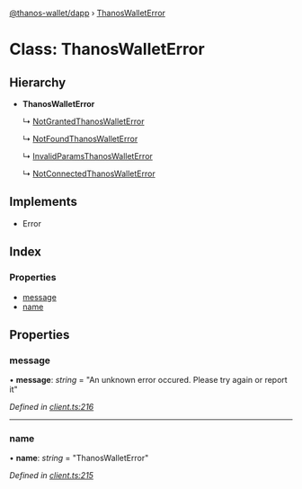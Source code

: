 [@thanos-wallet/dapp](../README.md) › [ThanosWalletError](thanoswalleterror.md)

# Class: ThanosWalletError

## Hierarchy

* **ThanosWalletError**

  ↳ [NotGrantedThanosWalletError](notgrantedthanoswalleterror.md)

  ↳ [NotFoundThanosWalletError](notfoundthanoswalleterror.md)

  ↳ [InvalidParamsThanosWalletError](invalidparamsthanoswalleterror.md)

  ↳ [NotConnectedThanosWalletError](notconnectedthanoswalleterror.md)

## Implements

* Error

## Index

### Properties

* [message](thanoswalleterror.md#message)
* [name](thanoswalleterror.md#name)

## Properties

###  message

• **message**: *string* = "An unknown error occured. Please try again or report it"

*Defined in [client.ts:216](https://github.com/madfish-solutions/thanoswallet-dapp/blob/8b5bfb8/src/client.ts#L216)*

___

###  name

• **name**: *string* = "ThanosWalletError"

*Defined in [client.ts:215](https://github.com/madfish-solutions/thanoswallet-dapp/blob/8b5bfb8/src/client.ts#L215)*
